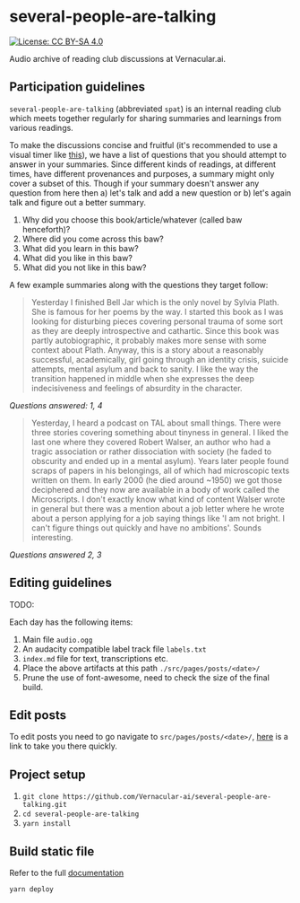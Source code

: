# several-people-are-talking

[![License: CC BY-SA 4.0](https://img.shields.io/badge/License-CC%20BY--SA%204.0-lightgrey.svg)](https://creativecommons.org/licenses/by-sa/4.0/)

Audio archive of reading club discussions at Vernacular.ai.

## Participation guidelines

`several-people-are-talking` (abbreviated `spat`) is an internal reading club
which meets together regularly for sharing summaries and learnings from various
readings.

To make the discussions concise and fruitful (it's recommended to use a visual
timer like [this](http://www.timer-tab.com/)), we have a list of questions that
you should attempt to answer in your summaries. Since different kinds of
readings, at different times, have different provenances and purposes, a summary
might only cover a subset of this. Though if your summary doesn't answer any
question from here then a) let's talk and add a new question or b) let's again
talk and figure out a better summary.

1. Why did you choose this book/article/whatever (called baw henceforth)?
2. Where did you come across this baw?
3. What did you learn in this baw?
4. What did you like in this baw?
5. What did you not like in this baw?

A few example summaries along with the questions they target follow:

> Yesterday I finished Bell Jar which is the only novel by Sylvia Plath. She is
> famous for her poems by the way. I started this book as I was looking for
> disturbing pieces covering personal trauma of some sort as they are deeply
> introspective and cathartic. Since this book was partly autobiographic, it
> probably makes more sense with some context about Plath. Anyway, this is a
> story about a reasonably successful, academically, girl going through an
> identity crisis, suicide attempts, mental asylum and back to sanity. I like
> the way the transition happened in middle when she expresses the deep
> indecisiveness and feelings of absurdity in the character.

_Questions answered: 1, 4_

> Yesterday, I heard a podcast on TAL about small things. There were three
> stories covering something about tinyness in general. I liked the last one
> where they covered Robert Walser, an author who had a tragic association or
> rather dissociation with society (he faded to obscurity and ended up in a
> mental asylum). Years later people found scraps of papers in his belongings,
> all of which had microscopic texts written on them. In early 2000 (he died
> around ~1950) we got those deciphered and they now are available in a body of
> work called the Microscripts. I don't exactly know what kind of content Walser
> wrote in general but there was a mention about a job letter where he wrote
> about a person applying for a job saying things like 'I am not bright. I can't
> figure things out quickly and have no ambitions'. Sounds interesting.

_Questions answered 2, 3_

## Editing guidelines

TODO:

Each day has the following items:
1. Main file `audio.ogg`
2. An audacity compatible label track file `labels.txt`
3. `index.md` file for text, transcriptions etc.
4. Place the above artifacts at this path `./src/pages/posts/<date>/`
5. Prune the use of font-awesome, need to check the size of the final build.

## Edit posts
To edit posts you need to go navigate to `src/pages/posts/<date>/`, [here](https://github.com/Vernacular-ai/several-people-are-talking/tree/master/src/pages/posts) is a link to take you there quickly.


## Project setup
1. `git clone https://github.com/Vernacular-ai/several-people-are-talking.git`
2. `cd several-people-are-talking`
3. `yarn install`

## Build static file
Refer to the full [documentation](https://www.gatsbyjs.org/docs/how-gatsby-works-with-github-pages/)
```
yarn deploy
```
